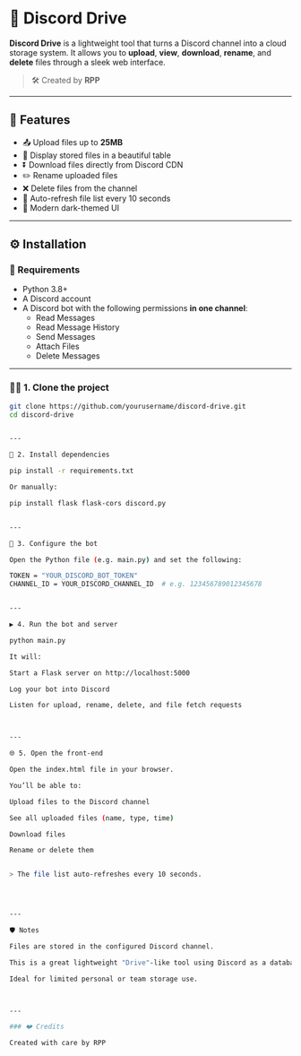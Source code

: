 # 📁 Discord Drive

**Discord Drive** is a lightweight tool that turns a Discord channel into a cloud storage system. It allows you to **upload**, **view**, **download**, **rename**, and **delete** files through a sleek web interface.

> 🛠️ Created by **RPP**

---

## 🚀 Features

- 📤 Upload files up to **25MB**
- 📄 Display stored files in a beautiful table
- ⏬ Download files directly from Discord CDN
- ✏️ Rename uploaded files
- ❌ Delete files from the channel
- 🔁 Auto-refresh file list every 10 seconds
- 🎨 Modern dark-themed UI

---

## ⚙️ Installation

### 🧰 Requirements

- Python 3.8+
- A Discord account
- A Discord bot with the following permissions **in one channel**:
  - Read Messages
  - Read Message History
  - Send Messages
  - Attach Files
  - Delete Messages

---

### 🧑‍💻 1. Clone the project

```bash
git clone https://github.com/yourusername/discord-drive.git
cd discord-drive


---

🐍 2. Install dependencies

pip install -r requirements.txt

Or manually:

pip install flask flask-cors discord.py


---

🔧 3. Configure the bot

Open the Python file (e.g. main.py) and set the following:

TOKEN = "YOUR_DISCORD_BOT_TOKEN"
CHANNEL_ID = YOUR_DISCORD_CHANNEL_ID  # e.g. 123456789012345678


---

▶️ 4. Run the bot and server

python main.py

It will:

Start a Flask server on http://localhost:5000

Log your bot into Discord

Listen for upload, rename, delete, and file fetch requests



---

🌐 5. Open the front-end

Open the index.html file in your browser.

You’ll be able to:

Upload files to the Discord channel

See all uploaded files (name, type, time)

Download files

Rename or delete them


> The file list auto-refreshes every 10 seconds.




---

🛡️ Notes

Files are stored in the configured Discord channel.

This is a great lightweight "Drive"-like tool using Discord as a database.

Ideal for limited personal or team storage use.



---

### ❤️ Credits

Created with care by RPP
